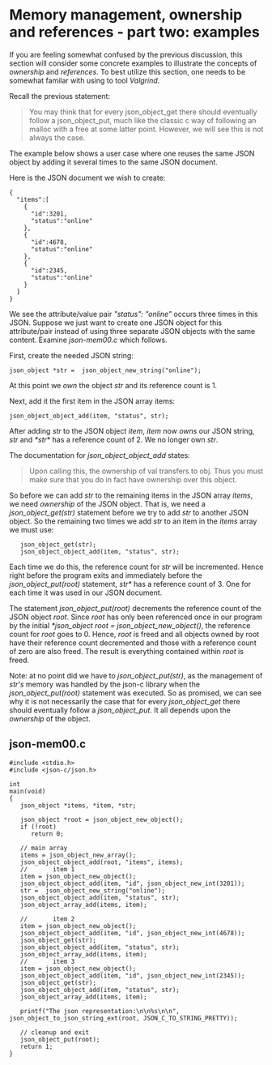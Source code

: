 # Memory management, ownership and references - part two: examples

If you are feeling somewhat confused by the previous discussion, this section will consider some concrete examples to illustrate the concepts of _*ownership*_ and _*references*_. To best utilize this section, one needs to be somewhat familar with using to  tool _*Valgrind*_.

Recall the previous statement:
>You may think that for every json_object_get there should eventually follow a json_object_put, much like the classic c way of following an malloc with a free at some latter point. However, we will see this is not always the case.

The example below shows a user case where one reuses the same JSON object by adding it several times to the same JSON document.

Here is the JSON document we wish to create:

```
{
  "items":[
    {
      "id":3201,
      "status":"online"
    },
    {
      "id":4678,
      "status":"online"
    },
    {
      "id":2345,
      "status":"online"
    }
  ]
}
```

We see the attribute/value pair _*"status": "online"*_ occurs three times in this JSON. Suppose we just want to create one JSON object for this attribute/pair instead of using three separate JSON objects with the same content. Examine _*json-mem00.c*_ which follows.

First, create the needed JSON string:

```
json_object *str =  json_object_new_string("online");
```

At this point we _*own*_ the object _*str*_ and its reference count is 1.

Next, add it the first item in the JSON array items:

```
json_object_object_add(item, "status", str);
```

After adding _*str*_ to the JSON object _*item*_, _*item*_ now _*owns*_ our JSON string, _*str*_ and _*str_* has a reference count of 2. We no longer own _*str*_. 

The documentation for _*json_object_object_add*_ states:
> Upon calling this, the ownership of val transfers to obj. Thus you must make sure that you do in fact have ownership over this object.

So before we can add _*str*_ to the remaining items in the JSON array _*items*_, we need _*ownership*_ of the JSON object. That is, we need a _*json_object_get(str)*_ statement before we try to add _*str*_ to another JSON object. So the remaining two times we add _*str*_ to an item in the _*items*_ array we must use:

```
   json_object_get(str);
   json_object_object_add(item, "status", str);
```

Each time we do this, the reference count for _*str*_ will be incremented.
Hence right before the program exits and immediately before the _*json_object_put(root)*_ statement, _str*_ has a reference count of 3. One for each time it was used in our JSON document.

The statement _*json_object_put(root)*_ decrements the reference count of the JSON object _*root*_. Since _*root*_ has only been referenced once in our program by the initial _*json_object *root = json_object_new_object()*_, the reference count for _*root*_ goes to 0. Hence, _*root*_ is freed and all objects owned by root have their reference count decremented and those with a reference count of zero are also freed. The result is everything contained within _*root*_ is freed.

Note: at no point did we have to _*json_object_put(str)*_, as the management of _*str's*_ memory was handled by the json-c library when the _*json_object_put(root)*_ statement was executed. So as promised, we can see why it is not necessarily the case that for every _*json_object_get*_ there should eventually follow a _*json_object_put*_. It all depends upon the _*ownership*_ of the object.

## json-mem00.c

```
#include <stdio.h>
#include <json-c/json.h>

int
main(void)
{
   json_object *items, *item, *str;
   
   json_object *root = json_object_new_object();
   if (!root)
      return 0;

   // main array
   items = json_object_new_array();
   json_object_object_add(root, "items", items);
   //       item 1
   item = json_object_new_object();
   json_object_object_add(item, "id", json_object_new_int(3201));
   str =  json_object_new_string("online");
   json_object_object_add(item, "status", str);
   json_object_array_add(items, item);

   //       item 2
   item = json_object_new_object();
   json_object_object_add(item, "id", json_object_new_int(4678));
   json_object_get(str);
   json_object_object_add(item, "status", str);
   json_object_array_add(items, item);
   //       item 3
   item = json_object_new_object();
   json_object_object_add(item, "id", json_object_new_int(2345));
   json_object_get(str);
   json_object_object_add(item, "status", str);
   json_object_array_add(items, item);
   
   printf("The json representation:\n\n%s\n\n", json_object_to_json_string_ext(root, JSON_C_TO_STRING_PRETTY));

   // cleanup and exit
   json_object_put(root);
   return 1;
}

```

